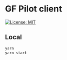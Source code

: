# GF Pilot client

[![License: MIT](https://img.shields.io/badge/License-MIT-blue.svg)](https://opensource.org/licenses/MIT)

## Local

```bash
yarn
yarn start
```

